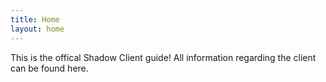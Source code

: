 ```yaml
---
title: Home
layout: home
---
```


This is the offical Shadow Client guide! All information regarding the client can be found here.
